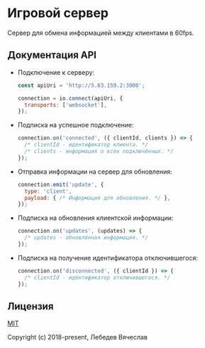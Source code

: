 # Игровой сервер
Сервер для обмена информацией между клиентами в 60fps.

## Документация API

* Подключение к серверу:
  ```js
  const apiUri = 'http://5.63.159.2:3000';

  connection = io.connect(apiUri, {
    transports: ['websocket'],
  });
  ```

* Подписка на успешное подключение:
  ```js
  connection.on('connected', ({ clientId, clients }) => {
    /* clientId - идентификатор клиента. */
    /* clients - информация о всех подключённых. */
  });
  ```

* Отправка информации на сервер для обновления:
  ```js
  connection.emit('update', {
    type: 'client',
    payload: { /* Информация для обновления. */ },
  });
  ```

* Подписка на обновления клиентской информации:
  ```js
  connection.on('updates', (updates) => {
    /* updates - обновлённая информация. */
  });
  ```

* Подписка на получение идентификатора отключившегося:
  ```js
  connection.on('disconnected', ({ clientId }) => {
    /* clientId - идентификатор отключившегося. */
  });
  ```

## Лицензия

[MIT](http://opensource.org/licenses/MIT)

Copyright (c) 2018-present, Лебедев Вячеслав

